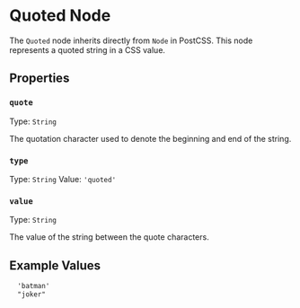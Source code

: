 # Quoted Node

The `Quoted` node inherits directly from `Node` in PostCSS. This node represents a quoted string in a CSS value.

## Properties

### `quote`
Type: `String`<br>

The quotation character used to denote the beginning and end of the string.

### `type`
Type: `String`
Value: `'quoted'`

### `value`
Type: `String`<br>

The value of the string between the quote characters.

## Example Values

```css
  'batman'
  "joker"
```

